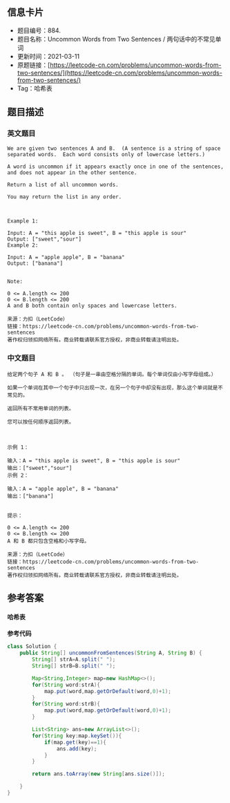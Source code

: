 ## 信息卡片
- 题目编号：884. 
- 题目名称：Uncommon Words from Two Sentences / 两句话中的不常见单词
- 更新时间：2021-03-11
- 原题链接：[https://leetcode-cn.com/problems/uncommon-words-from-two-sentences/](https://leetcode-cn.com/problems/uncommon-words-from-two-sentences/)
- Tag：哈希表



## 题目描述
### 英文题目
```
We are given two sentences A and B.  (A sentence is a string of space separated words.  Each word consists only of lowercase letters.)

A word is uncommon if it appears exactly once in one of the sentences, and does not appear in the other sentence.

Return a list of all uncommon words. 

You may return the list in any order.

 

Example 1:

Input: A = "this apple is sweet", B = "this apple is sour"
Output: ["sweet","sour"]
Example 2:

Input: A = "apple apple", B = "banana"
Output: ["banana"]
 

Note:

0 <= A.length <= 200
0 <= B.length <= 200
A and B both contain only spaces and lowercase letters.

来源：力扣（LeetCode）
链接：https://leetcode-cn.com/problems/uncommon-words-from-two-sentences
著作权归领扣网络所有。商业转载请联系官方授权，非商业转载请注明出处。
```


### 中文题目
```
给定两个句子 A 和 B 。 （句子是一串由空格分隔的单词。每个单词仅由小写字母组成。）

如果一个单词在其中一个句子中只出现一次，在另一个句子中却没有出现，那么这个单词就是不常见的。

返回所有不常用单词的列表。

您可以按任何顺序返回列表。

 

示例 1：

输入：A = "this apple is sweet", B = "this apple is sour"
输出：["sweet","sour"]
示例 2：

输入：A = "apple apple", B = "banana"
输出：["banana"]
 

提示：

0 <= A.length <= 200
0 <= B.length <= 200
A 和 B 都只包含空格和小写字母。

来源：力扣（LeetCode）
链接：https://leetcode-cn.com/problems/uncommon-words-from-two-sentences
著作权归领扣网络所有。商业转载请联系官方授权，非商业转载请注明出处。
```


## 参考答案
#### 哈希表
**参考代码**
```java
class Solution {
    public String[] uncommonFromSentences(String A, String B) {
        String[] strA=A.split(" ");
        String[] strB=B.split(" ");

        Map<String,Integer> map=new HashMap<>();
        for(String word:strA){
            map.put(word,map.getOrDefault(word,0)+1);
        }
        for(String word:strB){
            map.put(word,map.getOrDefault(word,0)+1);
        }

        List<String> ans=new ArrayList<>();
        for(String key:map.keySet()){
            if(map.get(key)==1){
                ans.add(key);
            }
        }

        return ans.toArray(new String[ans.size()]);

    }
}
```


